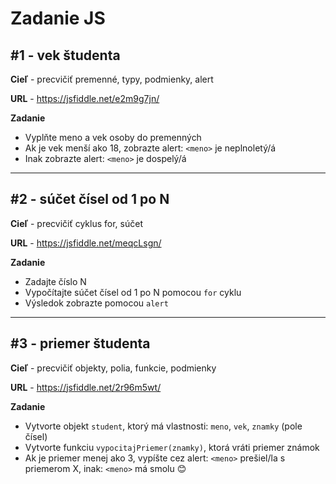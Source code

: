 # Zadanie JS

## #1 - vek študenta

**Cieľ** - precvičiť premenné, typy, podmienky, alert

**URL** - https://jsfiddle.net/e2m9g7jn/

**Zadanie**

- Vyplňte meno a vek osoby do premenných
- Ak je vek menší ako 18, zobrazte alert: `<meno>` je neplnoletý/á
- Inak zobrazte alert: `<meno>` je dospelý/á

---

## #2 - súčet čísel od 1 po N

**Cieľ** - precvičiť cyklus for, súčet

**URL** - https://jsfiddle.net/meqcLsgn/

**Zadanie**

- Zadajte číslo N
- Vypočítajte súčet čísel od 1 po N pomocou `for` cyklu
- Výsledok zobrazte pomocou `alert`

---

## #3 - priemer študenta

**Cieľ** - precvičiť objekty, polia, funkcie, podmienky

**URL** - https://jsfiddle.net/2r96m5wt/

**Zadanie**

- Vytvorte objekt `student`, ktorý má vlastnosti: `meno`, `vek`, `znamky` (pole čísel)
- Vytvorte funkciu `vypocitajPriemer(znamky)`, ktorá vráti priemer známok
- Ak je priemer menej ako 3, vypíšte cez alert: `<meno>` prešiel/la s priemerom X, inak: `<meno>` má smolu 😊
